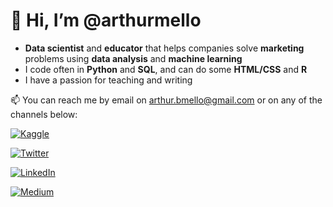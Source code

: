 # 👋 Hi, I’m @arthurmello

- **Data scientist** and **educator** that helps companies solve **marketing** problems using **data analysis** and **machine learning**
- I code often in **Python** and **SQL**, and can do some **HTML/CSS** and **R**
- I have a passion for teaching and writing

📫 You can reach me by email on arthur.bmello@gmail.com or on any of the channels below:

  <a href="https://www.kaggle.com/arthurmello"><img src="https://img.shields.io/badge/Kaggle-20BEFF?style=for-the-badge&logo=Kaggle&logoColor=white" alt="Kaggle"></a>
  
  <a href="https://twitter.com/arthurbmello"><img src="https://img.shields.io/badge/Twitter-1DA1F2?style=for-the-badge&logo=twitter&logoColor=white" alt="Twitter"></a>

  <a href="https://www.linkedin.com/in/melloarthur"><img src="https://img.shields.io/badge/LinkedIn-0077B5?style=for-the-badge&logo=linkedin&logoColor=white" alt="LinkedIn"></a>  
  
  <a href="https://medium.com/@arthurmello_"><img src="https://img.shields.io/badge/Medium-12100E?style=for-the-badge&logo=medium&logoColor=white" alt="Medium"></a>
  
<!---
arthurmello/arthurmello is a ✨ special ✨ repository because its `README.md` (this file) appears on your GitHub profile.
You can click the Preview link to take a look at your changes.
--->
